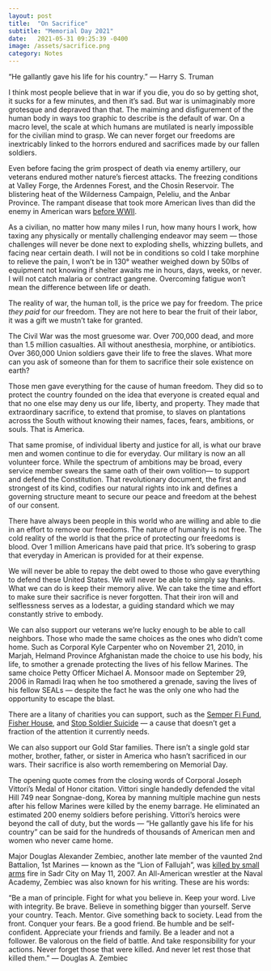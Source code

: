 ```yaml
---
layout: post
title:  "On Sacrifice"
subtitle: "Memorial Day 2021"
date:   2021-05-31 09:25:39 -0400
image: /assets/sacrifice.png
category: Notes
---
```

“He gallantly gave his life for his country.” — Harry S. Truman

I think most people believe that in war if you die, you do so by getting shot, it sucks for a few minutes, and then it’s sad. But war is unimaginably more grotesque and depraved than that. The maiming and disfigurement of the human body in ways too graphic to describe is the default of war. On a macro level, the scale at which humans are mutilated is nearly impossible for the civilian mind to grasp. We can never forget our freedoms are inextricably linked to the horrors endured and sacrifices made by our fallen soldiers. 

Even before facing the grim prospect of death via enemy artillery, our veterans endured mother nature’s fiercest attacks. The freezing conditions at Valley Forge, the Ardennes Forest, and the Chosin Reservoir. The blistering heat of the Wilderness Campaign, Peleliu, and the Anbar Province. The rampant disease that took more American lives than did the enemy in American wars [before WWII](https://pubmed.ncbi.nlm.nih.gov/18192771/).

As a civilian, no matter how many miles I run, how many hours I work, how taxing any physically or mentally challenging endeavor may seem — those challenges will never be done next to exploding shells, whizzing bullets, and facing near certain death. I will not be in conditions so cold I take morphine to relieve the pain, I won’t be in 130° weather weighed down by 50lbs of equipment not knowing if shelter awaits me in hours, days, weeks, or never. I will not catch malaria or contract gangrene. Overcoming fatigue won’t mean the difference between life or death. 

The reality of war, the human toll, is the price we pay for freedom. The price *they paid* for *our* freedom. They are not here to bear the fruit of their labor, it was a gift we mustn’t take for granted.

The Civil War was the most gruesome war. Over 700,000 dead, and more than 1.5 million casualties. All without anesthesia, morphine, or antibiotics. Over 360,000 Union soldiers gave their life to free the slaves. What more can you ask of someone than for them to sacrifice their sole existence on earth? 

Those men gave everything for the cause of human freedom. They did so to protect the country founded on the idea that everyone is created equal and that no one else may deny us our life, liberty, and property. They made that extraordinary sacrifice, to extend that promise, to slaves on plantations across the South without knowing their names, faces, fears, ambitions, or souls. That is America. 

That same promise, of individual liberty and justice for all, is what our brave men and women continue to die for everyday. Our military is now an all volunteer force. While the spectrum of ambitions may be broad, every service member swears the same oath of their own volition— to support and defend the Constitution. That revolutionary document, the first and strongest of its kind, codifies our natural rights into ink and defines a governing structure meant to secure our peace and freedom at the behest of our consent. 

There have always been people in this world who are willing and able to die in an effort to remove our freedoms. The nature of humanity is not free. The cold reality of the world is that the price of protecting our freedoms is blood. Over 1 million Americans have paid that price. It’s sobering to grasp that everyday in American is provided for at their expense. 

We will never be able to repay the debt owed to those who gave everything to defend these United States. We will never be able to simply say thanks. What we can do is keep their memory alive. We can take the time and effort to make sure their sacrifice is never forgotten. That their iron will and selflessness serves as a lodestar, a guiding standard which we may constantly strive to embody. 

We can also support our veterans we’re lucky enough to be able to call neighbors. Those who made the same choices as the ones who didn’t come home. Such as Corporal Kyle Carpenter who on November 21, 2010, in Marjah, Helmand Province Afghanistan made the choice to use his body, his life, to smother a grenade protecting the lives of his fellow Marines. The same choice Petty Officer Michael A. Monsoor made on September 29, 2006 in Ramadi Iraq when he too smothered a grenade, saving the lives of his fellow SEALs — despite the fact he was the only one who had the opportunity to escape the blast. 

There are a litany of charities you can support, such as the [Semper Fi Fund](https://semperfifund.org/), [Fisher House](https://www.fisherhouse.org/), and [Stop Soldier Suicide](http://stopsoldiersuicide.or/) — a cause that doesn’t get a fraction of the attention it currently needs. 

We can also support our Gold Star families. There isn’t a single gold star mother, brother, father, or sister in America who hasn’t sacrificed in our wars. Their sacrifice is also worth remembering on Memorial Day. 

The opening quote comes from the closing words of Corporal Joseph Vittori’s Medal of Honor citation. Vittori single handedly defended the vital Hill 749 near Songnae-dong, Korea by manning multiple machine gun nests after his fellow Marines were killed by the enemy barrage. He eliminated an estimated 200 enemy soldiers before perishing. Vittori’s heroics were beyond the call of duty, but the words — “He gallantly gave his life for his country” can be said for the  hundreds of thousands of American men and women who never came home. 

Major Douglas Alexander Zembiec, another late member of the vaunted 2nd Battalion, 1st Marines — known as the “Lion of Fallujah”, was [killed by small arms](https://www.washingtonpost.com/world/national-security/iconic-marine-maj-zembiec-the-lion-of-fallujah-died-in-the-service-of-the-cia/2014/07/15/71501d2c-0b77-11e4-8c9a-923ecc0c7d23_story.html) fire in Sadr City on May 11, 2007. An All-American wrestler at the Naval Academy, Zembiec was also known for his writing. These are his words:

“Be a man of principle. Fight for what you believe in. Keep your word. Live with integrity. Be brave. Believe in something bigger than yourself. Serve your country. Teach. Mentor. Give something back to society. Lead from the front. Conquer your fears. Be a good friend. Be humble and be self-confident. Appreciate your friends and family. Be a leader and not a follower. Be valorous on the field of battle. And take responsibility for your actions. Never forget those that were killed. And never let rest those that killed them.” — Douglas A. Zembiec
